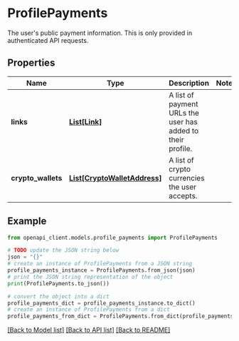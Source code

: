 # ProfilePayments

The user's public payment information. This is only provided in authenticated API requests.

## Properties

Name | Type | Description | Notes
------------ | ------------- | ------------- | -------------
**links** | [**List[Link]**](Link.md) | A list of payment URLs the user has added to their profile. | 
**crypto_wallets** | [**List[CryptoWalletAddress]**](CryptoWalletAddress.md) | A list of crypto currencies the user accepts. | 

## Example

```python
from openapi_client.models.profile_payments import ProfilePayments

# TODO update the JSON string below
json = "{}"
# create an instance of ProfilePayments from a JSON string
profile_payments_instance = ProfilePayments.from_json(json)
# print the JSON string representation of the object
print(ProfilePayments.to_json())

# convert the object into a dict
profile_payments_dict = profile_payments_instance.to_dict()
# create an instance of ProfilePayments from a dict
profile_payments_from_dict = ProfilePayments.from_dict(profile_payments_dict)
```
[[Back to Model list]](../README.md#documentation-for-models) [[Back to API list]](../README.md#documentation-for-api-endpoints) [[Back to README]](../README.md)


